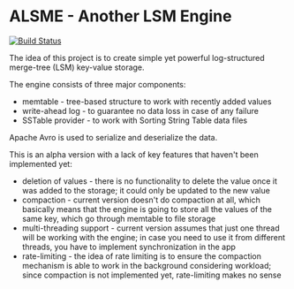 # ALSME - Another LSM Engine

[![Build Status](https://app.travis-ci.com/sprosin/ALSME.svg?branch=master)](https://app.travis-ci.com/sprosin/ALSME)

The idea of this project is to create simple yet powerful log-structured merge-tree (LSM) key-value storage.

The engine consists of three major components:
* memtable - tree-based structure to work with recently added values
* write-ahead log - to guarantee no data loss in case of any failure
* SSTable provider - to work with Sorting String Table data files

Apache Avro is used to serialize and deserialize the data.

This is an alpha version with a lack of key features that haven't been implemented yet:
* deletion of values - there is no functionality to delete the value once it was added to the storage; it could only be updated to the new value
* compaction - current version doesn't do compaction at all, which basically means that the engine is going to store all the values of the same key, which go through memtable to file storage
* multi-threading support - current version assumes that just one thread will be working with the engine; in case you need to use it from different threads, you have to implement synchronization in the app
* rate-limiting - the idea of rate limiting is to ensure the compaction mechanism is able to work in the background considering workload; since compaction is not implemented yet, rate-limiting makes no sense
